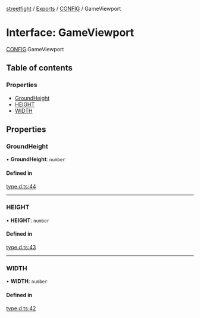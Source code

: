 [streetfight](../README.md) / [Exports](../modules.md) / [CONFIG](../modules/CONFIG.md) / GameViewport

# Interface: GameViewport

[CONFIG](../modules/CONFIG.md).GameViewport

## Table of contents

### Properties

- [GroundHeight](CONFIG.GameViewport.md#groundheight)
- [HEIGHT](CONFIG.GameViewport.md#height)
- [WIDTH](CONFIG.GameViewport.md#width)

## Properties

### GroundHeight

• **GroundHeight**: `number`

#### Defined in

[type.d.ts:44](https://github.com/yan-930521/yan-930521.github.io/blob/74f3205/src/type.d.ts#L44)

___

### HEIGHT

• **HEIGHT**: `number`

#### Defined in

[type.d.ts:43](https://github.com/yan-930521/yan-930521.github.io/blob/74f3205/src/type.d.ts#L43)

___

### WIDTH

• **WIDTH**: `number`

#### Defined in

[type.d.ts:42](https://github.com/yan-930521/yan-930521.github.io/blob/74f3205/src/type.d.ts#L42)

